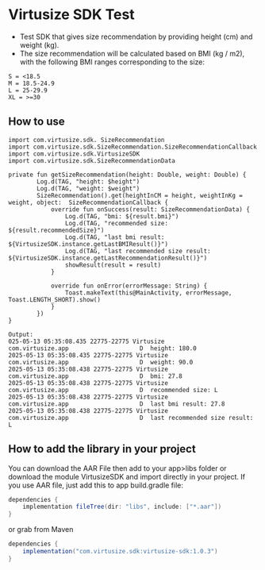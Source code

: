 # Virtusize SDK Test

- Test SDK that gives size recommendation by providing height (cm) and weight (kg).
- The size recommendation will be calculated based on BMI (kg / m2), with the following BMI ranges corresponding to the size:

```
S = <18.5
M = 18.5-24.9
L = 25-29.9
XL = >=30
```

## How to use

```
import com.virtusize.sdk. SizeRecommendation
import com.virtusize.sdk.SizeRecommendation.SizeRecommendationCallback
import com.virtusize.sdk.VirtusizeSDK
import com.virtusize.sdk.SizeRecommendationData

private fun getSizeRecommendation(height: Double, weight: Double) {
        Log.d(TAG, "height: $height")
        Log.d(TAG, "weight: $weight")
        SizeRecommendation().get(heightInCM = height, weightInKg = weight, object:  SizeRecommendationCallback {
            override fun onSuccess(result: SizeRecommendationData) {
                Log.d(TAG, "bmi: ${result.bmi}")
                Log.d(TAG, "recommended size: ${result.recommendedSize}")
                Log.d(TAG, "last bmi result: ${VirtusizeSDK.instance.getLastBMIResult()}")
                Log.d(TAG, "last recommended size result: ${VirtusizeSDK.instance.getLastRecommendationResult()}")
                showResult(result = result)
            }

            override fun onError(errorMessage: String) {
                Toast.makeText(this@MainActivity, errorMessage, Toast.LENGTH_SHORT).show()
            }
        })
}

Output:
025-05-13 05:35:08.435 22775-22775 Virtusize               com.virtusize.app                    D  height: 180.0
2025-05-13 05:35:08.435 22775-22775 Virtusize               com.virtusize.app                    D  weight: 90.0
2025-05-13 05:35:08.438 22775-22775 Virtusize               com.virtusize.app                    D  bmi: 27.8
2025-05-13 05:35:08.438 22775-22775 Virtusize               com.virtusize.app                    D  recommended size: L
2025-05-13 05:35:08.438 22775-22775 Virtusize               com.virtusize.app                    D  last bmi result: 27.8
2025-05-13 05:35:08.438 22775-22775 Virtusize               com.virtusize.app                    D  last recommended size result: L
```

## How to add the library in your project

You can download the AAR File then add to your app>libs folder or download the module VirtusizeSDK and import directly in your project. If you use AAR file, just add this to app build.gradle file:

```gradle
dependencies {
    implementation fileTree(dir: "libs", include: ["*.aar"])
}
```
or grab from Maven

```gradle
dependencies {
    implementation("com.virtusize.sdk:virtusize-sdk:1.0.3")
}
```

